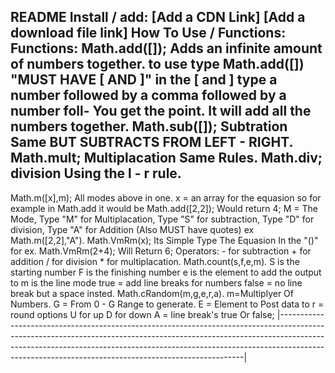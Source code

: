   README
Install / add:
[Add a CDN Link]
[Add a download file link]
How To Use / Functions:
Functions:
Math.add([]); Adds an infinite amount of numbers together. to use type Math.add([]) "MUST HAVE [ AND ]" in the [ and ] type a number followed by a comma followed by a number foll- You get the point. It will add all the numbers together.
Math.sub([]); Subtration Same BUT SUBTRACTS FROM LEFT - RIGHT.
Math.mult; Multiplacation Same Rules.
Math.div; division Using the l - r rule.
---------------
Math.m([x],m); All modes above in one. x = an array for the equasion so for example in Math.add it would be Math.add([2,2]); Would return 4; M = The Mode, Type "M" for Multiplacation, Type "S" for subtraction, Type "D" for division, Type "A" for Addition (Also MUST have quotes) ex Math.m([2,2],"A").
Math.VmRm(x); Its Simple Type The Equasion In the "()" for ex. Math.VmRm(2+4); Will Return 6; Operators: - for subtraction + for addition / for division * for multiplacation.
Math.count(s,f,e,m). S is the starting number F is the finishing number e is the element to add the output to m is the line mode true = add line breaks for numbers false = no line break but a space insted.
Math.cRandom(m,g,e,r,a). m=Multiplyer Of Numbers. G = From 0 - G Range to generate. E = Element to Post data to r = round options U for up D for down A = line break's true Or false;
|---------------------------------------------------------------------------------------------------------------------------------------------------------------------------------------------------------------------------------------------------------------------------------------------------------------|
